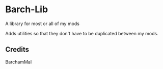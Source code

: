# Barch-Lib
  A library for most or all of my mods

  Adds utilities so that they don't have to be duplicated between my mods.


## Credits
  BarchamMal

